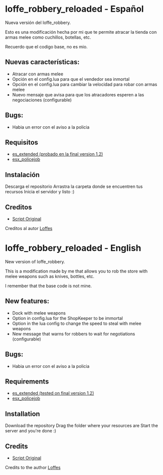 # loffe_robbery_reloaded - Español
Nueva versión del loffe_robbery. 

Esto es una modificación hecha por mi que te permite atracar la tienda con armas melee como cuchillos, botellas, etc.

Recuerdo que el codigo base, no es mio.

## Nuevas características:
+ Atracar con armas melee
+ Opción en el config.lua para que el vendedor sea inmortal
+ Opción en el config.lua para cambiar la velocidad para robar con armas melee
+ Nuevo mensaje que avisa para que los atracadores esperen a las negociaciones (configurable)

## Bugs:
- Habia un error con el aviso a la policia

## Requisitos
   - [es_extended (probado en la final version 1.2)](https://github.com/esx-framework/es_extended/releases/tag/1.2.0)
   - [esx_policejob](https://github.com/esx-framework/esx_policejob)

## Instalación
Descarga el repositorio
Arrastra la carpeta donde se encuentren tus recursos
Inicia el servidor y listo :)

## Creditos

   - [Script Original](https://github.com/Loffes/loffe_robbery/)
 
Creditos al autor [Loffes](https://github.com/Loffes)

# loffe_robbery_reloaded - English
New version of loffe_robbery. 

This is a modification made by me that allows you to rob the store with melee weapons such as knives, bottles, etc.

I remember that the base code is not mine.

## New features:
+ Dock with melee weapons
+ Option in config.lua for the ShopKeeper to be immortal
+ Option in the lua config to change the speed to steal with melee weapons
+ New message that warns for robbers to wait for negotiations (configurable)

## Bugs:
- Habia un error con el aviso a la policia

## Requirements
   - [es_extended (tested on final version 1.2)](https://github.com/esx-framework/es_extended/releases/tag/1.2.0)
   - [esx_policejob](https://github.com/esx-framework/esx_policejob)

## Installation
Download the repository
Drag the folder where your resources are
Start the server and you're done :)

## Credits

   - [Script Original](https://github.com/Loffes/loffe_robbery/)
 
Credits to the author [Loffes](https://github.com/Loffes)
